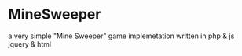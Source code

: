 # MineSweeper
a very simple "Mine Sweeper" game implemetation written in php &amp; js jquery &amp; html
